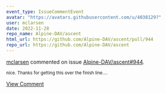 ```yaml
---
event_type: IssueCommentEvent
avatar: "https://avatars.githubusercontent.com/u/4038129?"
user: mclarsen
date: 2022-11-28
repo_name: Alpine-DAV/ascent
html_url: https://github.com/Alpine-DAV/ascent/pull/944
repo_url: https://github.com/Alpine-DAV/ascent
---
```


<a href='https://github.com/mclarsen' target='_blank'>mclarsen</a> commented on issue <a href='https://github.com/Alpine-DAV/ascent/pull/944' target='_blank'>Alpine-DAV/ascent#944</a>.

<small>nice. Thanks for getting this over the finish line....</small>

<a href='https://github.com/Alpine-DAV/ascent/pull/944' target='_blank'>View Comment</a>